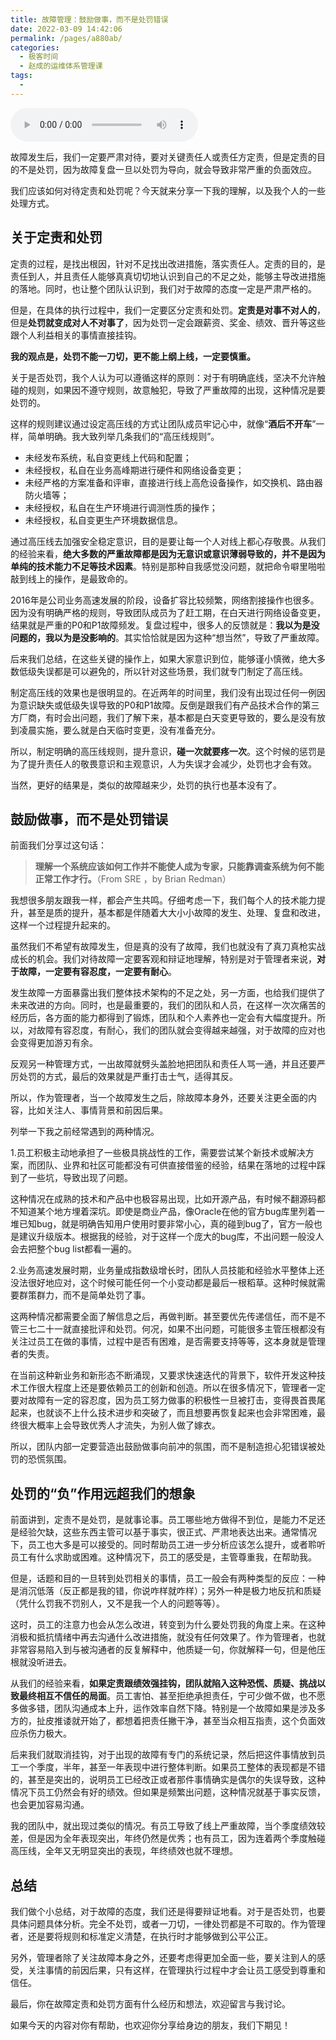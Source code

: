 ```yaml
---
title: 故障管理：鼓励做事，而不是处罚错误
date: 2022-03-09 14:42:06
permalink: /pages/a880ab/
categories:
  - 极客时间
  - 赵成的运维体系管理课
tags:
  - 
---
```

<audio title="29.故障管理：鼓励做事，而不是处罚错误" src="https://static001.geekbang.org/resource/audio/94/6d/94f5aa15769f72c1276158881b09556d.mp3" controls="controls"></audio> 
<p>故障发生后，我们一定要严肃对待，要对关键责任人或责任方定责，但是定责的目的不是处罚，因为故障复盘一旦以处罚为导向，就会导致非常严重的负面效应。</p>
<p>我们应该如何对待定责和处罚呢？今天就来分享一下我的理解，以及我个人的一些处理方式。</p>
<h2>关于定责和处罚</h2>
<p>定责的过程，是找出根因，针对不足找出改进措施，落实责任人。定责的目的，是责任到人，并且责任人能够真真切切地认识到自己的不足之处，能够主导改进措施的落地。同时，也让整个团队认识到，我们对于故障的态度一定是严肃严格的。</p>
<p>但是，在具体的执行过程中，我们一定要区分定责和处罚。<strong>定责是对事不对人的</strong>，但是<strong>处罚就变成对人不对事了</strong>，因为处罚一定会跟薪资、奖金、绩效、晋升等这些跟个人利益相关的事情直接挂钩。</p>
<p><strong>我的观点是，处罚不能一刀切，更不能上纲上线，一定要慎重。</strong></p>
<p>关于是否处罚，我个人认为可以遵循这样的原则：对于有明确底线，坚决不允许触碰的规则，如果因不遵守规则，故意触犯，导致了严重故障的出现，这种情况是要处罚的。</p>
<p>这样的规则建议通过设定高压线的方式让团队成员牢记心中，就像“<strong>酒后不开车</strong>”一样，简单明确。我大致列举几条我们的“高压线规则”。</p>
<!-- [[[read_end]]] -->
<ul>
<li>未经发布系统，私自变更线上代码和配置；</li>
<li>未经授权，私自在业务高峰期进行硬件和网络设备变更；</li>
<li>未经严格的方案准备和评审，直接进行线上高危设备操作，如交换机、路由器防火墙等；</li>
<li>未经授权，私自在生产环境进行调测性质的操作；</li>
<li>未经授权，私自变更生产环境数据信息。</li>
</ul>
<p>通过高压线去加强安全稳定意识，目的是要让每一个人对线上都心存敬畏。从我们的经验来看，<strong>绝大多数的严重故障都是因为无意识或意识薄弱导致的，并不是因为单纯的技术能力不足等技术因素</strong>。特别是那种自我感觉没问题，就把命令噼里啪啦敲到线上的操作，是最致命的。</p>
<p>2016年是公司业务高速发展的阶段，设备扩容比较频繁，网络割接操作也很多。因为没有明确严格的规则，导致团队成员为了赶工期，在白天进行网络设备变更，结果就是严重的P0和P1故障频发。复盘过程中，很多人的反馈就是：<strong>我以为是没问题的，我以为是没影响的</strong>。其实恰恰就是因为这种“想当然”，导致了严重故障。</p>
<p>后来我们总结，在这些关键的操作上，如果大家意识到位，能够谨小慎微，绝大多数低级失误都是可以避免的，所以针对这些场景，我们就专门制定了高压线。</p>
<p>制定高压线的效果也是很明显的。在近两年的时间里，我们没有出现过任何一例因为意识缺失或低级失误导致的P0和P1故障。反倒是跟我们有产品技术合作的第三方厂商，有时会出问题，我们了解下来，基本都是白天变更导致的，要么是没有放到凌晨实施，要么就是白天临时变更，没有准备充分。</p>
<p>所以，制定明确的高压线规则，提升意识，<strong>碰一次就要疼一次</strong>。这个时候的惩罚是为了提升责任人的敬畏意识和主观意识，人为失误才会减少，处罚也才会有效。</p>
<p>当然，更好的结果是，类似的故障越来少，处罚的执行也基本没有了。</p>
<h2>鼓励做事，而不是处罚错误</h2>
<p>前面我们分享过这句话：</p>
<blockquote>
<p><strong>理解一个系统应该如何工作并不能使人成为专家，只能靠调查系统为何不能正常工作才行。</strong>（From SRE ，by Brian Redman）</p>
</blockquote>
<p>我想很多朋友跟我一样，都会产生共鸣。仔细考虑一下，我们每个人的技术能力提升，甚至是质的提升，基本都是伴随着大大小小故障的发生、处理、复盘和改进，这样一个过程提升起来的。</p>
<p>虽然我们不希望有故障发生，但是真的没有了故障，我们也就没有了真刀真枪实战成长的机会。我们对待故障一定要客观和辩证地理解，特别是对于管理者来说，<strong>对于故障，一定要有容忍度，一定要有耐心</strong>。</p>
<p>发生故障一方面暴露出我们整体技术架构的不足之处，另一方面，也给我们提供了未来改进的方向。同时，也是最重要的，我们的团队和人员，在这样一次次痛苦的经历后，各方面的能力都得到了锻炼，团队和个人素养也一定会有大幅度提升。所以，对故障有容忍度，有耐心，我们的团队就会变得越来越强，对于故障的应对也会变得更加游刃有余。</p>
<p>反观另一种管理方式，一出故障就劈头盖脸地把团队和责任人骂一通，并且还要严厉处罚的方式，最后的效果就是严重打击士气，适得其反。</p>
<p>所以，作为管理者，当一个故障发生之后，除故障本身外，还要关注更全面的内容，比如关注人、事情背景和前因后果。</p>
<p>列举一下我之前经常遇到的两种情况。</p>
<p>1.员工积极主动地承担了一些极具挑战性的工作，需要尝试某个新技术或解决方案，而团队、业界和社区可能都没有可供直接借鉴的经验，结果在落地的过程中踩到了一些坑，导致出现了问题。</p>
<p>这种情况在成熟的技术和产品中也极容易出现，比如开源产品，有时候不翻源码都不知道某个地方埋着深坑。即使是商业产品，像Oracle在他的官方bug库里列着一堆已知bug，就是明确告知用户使用时要非常小心，真的碰到bug了，官方一般也是建议升级版本。根据我的经验，对于这样一个庞大的bug库，不出问题一般没人会去把整个bug list都看一遍的。</p>
<p>2.业务高速发展时期，业务量成指数级增长时，团队人员技能和经验水平整体上还没法很好地应对，这个时候可能任何一个小变动都是最后一根稻草。这种时候就需要群策群力，而不是简单处罚了事。</p>
<p>这两种情况都需要全面了解信息之后，再做判断。甚至要优先传递信任，而不是不管三七二十一就直接批评和处罚。何况，如果不出问题，可能很多主管压根都没有关注过员工在做的事情，过程中是否有困难，是否需要支持等等，这本身就是管理者的失责。</p>
<p>在当前这种新业务和新形态不断涌现，又要求快速迭代的背景下，软件开发这种技术工作很大程度上还是要依赖员工的创新和创造。所以在很多情况下，管理者一定要对故障有一定的容忍度，因为员工努力做事的积极性一旦被打击，变得畏首畏尾起来，也就谈不上什么技术进步和突破了，而且想要再恢复起来也会非常困难，最终很大概率上会导致优秀人才流失，为别人做了嫁衣。</p>
<p>所以，团队内部一定要营造出鼓励做事向前冲的氛围，而不是制造担心犯错误被处罚的恐慌氛围。</p>
<h2>处罚的“负”作用远超我们的想象</h2>
<p>前面讲到，定责不是处罚，是就事论事。员工哪些地方做得不到位，是能力不足还是经验欠缺，这些东西主管可以基于事实，很正式、严肃地表达出来。通常情况下，员工也大多是可以接受的。同时帮助员工进一步分析应该怎么提升，或者聆听员工有什么求助或困难。这种情况下，员工的感受是，主管尊重我，在帮助我。</p>
<p>但是，话题和目的一旦转到处罚相关的事情，员工一般会有两种类型的反应：一种是消沉低落（反正都是我的错，你说咋样就咋样）；另外一种是极力地反抗和质疑（凭什么罚我不罚别人，又不是我一个人的问题等等）。</p>
<p>这时，员工的注意力也会从怎么改进，转变到为什么要处罚我的角度上来。在这种消极和抵抗情绪中再去沟通什么改进措施，就没有任何效果了。作为管理者，也就非常容易陷入到与被沟通者的反复解释中，他质疑一句，你就解释一句，但是他压根就没听进去。</p>
<p>从我们的经验来看，<strong>如果定责跟绩效强挂钩，团队就陷入这种恐慌、质疑、挑战以致最终相互不信任的局面</strong>。员工害怕、甚至拒绝承担责任，宁可少做不做，也不愿多做多错，团队沟通成本上升，运作效率自然下降。特别是一个故障如果是涉及多方的，扯皮推诿就开始了，都想着把责任撇干净，甚至当众相互指责，这个负面效应杀伤力极大。</p>
<p>后来我们就取消挂钩，对于出现的故障有专门的系统记录，然后把这件事情放到员工一个季度，半年，甚至一年表现中进行整体判断。如果员工整体的表现都是不错的，甚至是突出的，说明员工已经改正或者那件事情确实是偶尔的失误导致，这种情况下员工仍然会有好的绩效。但如果是频繁出问题，这种情况就基于事实反馈，也会更加容易沟通。</p>
<p>我的团队中，就出现过类似的情况。有员工导致了线上严重故障，当个季度绩效较差，但是因为全年表现突出，年终仍然是优秀；也有员工，因为连着两个季度触碰高压线，全年又无明显突出的表现，年终绩效也就不理想。</p>
<h2>总结</h2>
<p>我们做个小总结，对于故障的态度，我们还是得要辩证地看。对于是否处罚，也要具体问题具体分析。完全不处罚，或者一刀切，一律处罚都是不可取的。作为管理者，还是要将规则和标准定义清楚，在执行时才能够做到公平公正。</p>
<p>另外，管理者除了关注故障本身之外，还要考虑得更加全面一些，要关注到人的感受，关注事情的前因后果，只有这样，在管理执行过程中才会让员工感受到尊重和信任。</p>
<p>最后，你在故障定责和处罚方面有什么经历和想法，欢迎留言与我讨论。</p>
<p>如果今天的内容对你有帮助，也欢迎你分享给身边的朋友，我们下期见！</p>
<p></p>
